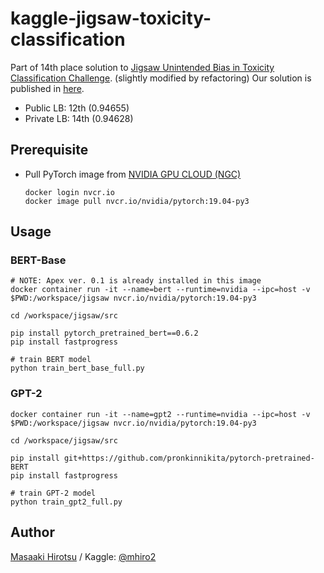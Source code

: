 # kaggle-jigsaw-toxicity-classification

Part of 14th place solution to [Jigsaw Unintended Bias in Toxicity Classification Challenge](https://www.kaggle.com/c/jigsaw-unintended-bias-in-toxicity-classification). (slightly modified by refactoring)
Our solution is published in [here](https://www.kaggle.com/c/jigsaw-unintended-bias-in-toxicity-classification/discussion/100821).
- Public LB: 12th (0.94655)
- Private LB: 14th (0.94628)

## Prerequisite
- Pull PyTorch image from [NVIDIA GPU CLOUD (NGC)](https://ngc.nvidia.com/)
  ```
  docker login nvcr.io
  docker image pull nvcr.io/nvidia/pytorch:19.04-py3
  ```

## Usage

### BERT-Base
```
# NOTE: Apex ver. 0.1 is already installed in this image
docker container run -it --name=bert --runtime=nvidia --ipc=host -v $PWD:/workspace/jigsaw nvcr.io/nvidia/pytorch:19.04-py3
```
```
cd /workspace/jigsaw/src

pip install pytorch_pretrained_bert==0.6.2
pip install fastprogress

# train BERT model
python train_bert_base_full.py
```

### GPT-2
```
docker container run -it --name=gpt2 --runtime=nvidia --ipc=host -v $PWD:/workspace/jigsaw nvcr.io/nvidia/pytorch:19.04-py3
```
```
cd /workspace/jigsaw/src

pip install git+https://github.com/pronkinnikita/pytorch-pretrained-BERT
pip install fastprogress

# train GPT-2 model
python train_gpt2_full.py
```

## Author

[Masaaki Hirotsu](<mailto:hirotsu.masaaki@gmail.com>) / Kaggle: [@mhiro2](https://www.kaggle.com/mhiro2)

